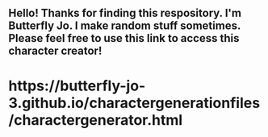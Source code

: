 <h2>Hello! Thanks for finding this respository. I'm Butterfly Jo. I make random stuff sometimes. Please feel free to use this link to access this character creator!</h2>
<h1> https://butterfly-jo-3.github.io/charactergenerationfiles/charactergenerator.html </h1>
